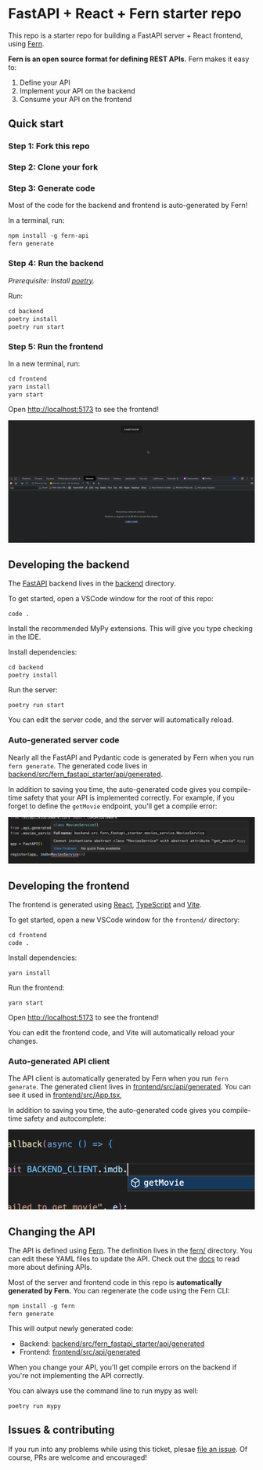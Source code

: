 # FastAPI + React + Fern starter repo

This repo is a starter repo for building a FastAPI server + React frontend,
using [Fern](https://github.com/fern-api/fern).

**Fern is an open source format for defining REST APIs.** Fern makes it easy to:

1. Define your API
1. Implement your API on the backend
1. Consume your API on the frontend

## Quick start

### Step 1: Fork this repo

### Step 2: Clone your fork

### Step 3: Generate code

Most of the code for the backend and frontend is auto-generated by Fern!

In a terminal, run:

```
npm install -g fern-api
fern generate
```

### Step 4: Run the backend

_Prerequisite: Install [poetry](https://python-poetry.org/docs/)._

Run:

```
cd backend
poetry install
poetry run start
```

### Step 5: Run the frontend

In a new terminal, run:

```
cd frontend
yarn install
yarn start
```

Open [http://localhost:5173](http://localhost:5173) to see the frontend!

![frontend](assets/frontend-demo.gif)

## Developing the backend

The [FastAPI](https://fastapi.tiangolo.com/) backend lives in the
[backend](backend/) directory.

To get started, open a VSCode window for the root of this repo:

```
code .
```

Install the recommended MyPy extensions. This will give you type checking in the IDE.

Install dependencies:

```
cd backend
poetry install
```

Run the server:

```
poetry run start
```

You can edit the server code, and the server will automatically reload.

### Auto-generated server code

Nearly all the FastAPI and Pydantic code is generated by Fern when you run `fern generate`.
The generated code lives in [backend/src/fern_fastapi_starter/api/generated](backend/src/fern_fastapi_starter/api/generated).

In addition to saving you time, the auto-generated code gives you compile-time safety
that your API is implemented correctly. For example, if you forget to define the `getMovie`
endpoint, you'll get a compile error:

![backend mypy error](./assets/backend-mypy-error.png)

## Developing the frontend

The frontend is generated using [React](https://reactjs.org/),
[TypeScript](https://www.typescriptlang.org/) and [Vite](https://vitejs.dev/).

To get started, open a new VSCode window for the `frontend/` directory:

```
cd frontend
code .
```

Install dependencies:

```
yarn install
```

Run the frontend:

```
yarn start
```

Open [http://localhost:5173](http://localhost:5173) to see the frontend!

You can edit the frontend code, and Vite will automatically reload your changes.

### Auto-generated API client

The API client is automatically generated by Fern when you run `fern generate`.
The generated client lives in [frontend/src/api/generated](frontend/src/api/generated). You can see it used
in [frontend/src/App.tsx](frontend/src/App.tsx),

In addition to saving you time, the auto-generated code gives you compile-time safety
and autocomplete:

![frontend autocomplete](./assets/frontend-autocomplete.png)

## Changing the API

The API is defined using [Fern](https://www.buildwithfern.com/). The definition
lives in the [fern/](fern/api/definition) directory. You can edit these YAML files
to update the API. Check out the [docs](https://docs.buildwithfern.com/definition) to read more about defining APIs.

Most of the server and frontend code in this repo is **automatically generated
by Fern.** You can regenerate the code using the Fern CLI:

```
npm install -g fern
fern generate
```

This will output newly generated code:

- Backend: [backend/src/fern_fastapi_starter/api/generated](backend/src/fern_fastapi_starter/api/generated)
- Frontend: [frontend/src/api/generated](frontend/src/api/generated)

When you change your API, you'll get compile errors on the backend if you're not
implementing the API correctly.

You can always use the command line to run mypy as well:

```
poetry run mypy
```

## Issues & contributing

If you run into any problems while using this ticket, plesae [file an
issue](https://github.com/fern-api/fastapi-starter/issues). Of course, PRs are
welcome and encouraged!
